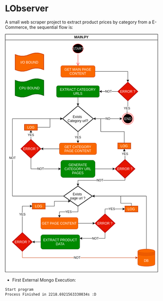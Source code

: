  # LObserver

 A small web scraper project to extract product prices by category from a E-Commerce,
 the sequential flow is:

![alt-text](data/solution.png)

- First External Mongo Execution:

```
Start program
Process Finished in 2218.6921563330034s :D
```